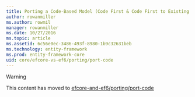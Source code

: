 ```yaml
---
title: Porting a Code-Based Model (Code First & Code First to Existing Database)
author: rowanmiller
ms.author: rowmil
manager: rowanmiller
ms.date: 10/27/2016
ms.topic: article
ms.assetid: 6c56e0ec-3486-493f-8980-1b9c32631beb
ms.technology: entity-framework
ms.prod: entity-framework-core 
uid: core/efcore-vs-ef6/porting/port-code
---
```


> [!WARNING]
> This content has moved to [efcore-and-ef6/porting/port-code](../../../efcore-and-ef6/porting/port-code.md)
